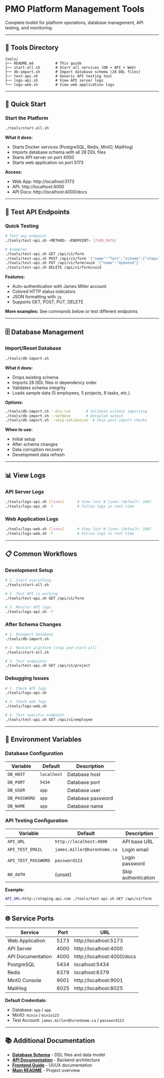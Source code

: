 # PMO Platform Management Tools

Complete toolkit for platform operations, database management, API testing, and monitoring.

---

## 📁 Tools Directory

```
tools/
├── README.md          # This guide
├── start-all.sh       # Start all services (DB + API + Web)
├── db-import.sh       # Import database schema (28 DDL files)
├── test-api.sh        # Generic API testing tool
├── logs-api.sh        # View API server logs
└── logs-web.sh        # View web application logs
```

---

## 🚀 Quick Start

### Start the Platform

```bash
./tools/start-all.sh
```

**What it does:**
- Starts Docker services (PostgreSQL, Redis, MinIO, MailHog)
- Imports database schema with all 28 DDL files
- Starts API server on port 4000
- Starts web application on port 5173

**Access:**
- Web App: http://localhost:5173
- API: http://localhost:4000
- API Docs: http://localhost:4000/docs

---

## 🧪 Test API Endpoints

### Quick Testing

```bash
# Test any endpoint
./tools/test-api.sh <METHOD> <ENDPOINT> [JSON_DATA]

# Examples
./tools/test-api.sh GET /api/v1/form
./tools/test-api.sh POST /api/v1/form '{"name":"Test","schema":{"steps":[]}}'
./tools/test-api.sh PUT /api/v1/form/uuid '{"name":"Updated"}'
./tools/test-api.sh DELETE /api/v1/form/uuid
```

**Features:**
- Auto-authentication with James Miller account
- Colored HTTP status indicators
- JSON formatting with `jq`
- Supports GET, POST, PUT, DELETE

**More examples:** See commands below or test different endpoints

---

## 🗄️ Database Management

### Import/Reset Database

```bash
./tools/db-import.sh
```

**What it does:**
- Drops existing schema
- Imports 28 DDL files in dependency order
- Validates schema integrity
- Loads sample data (5 employees, 5 projects, 8 tasks, etc.)

**Options:**
```bash
./tools/db-import.sh --dry-run       # Validate without importing
./tools/db-import.sh --verbose       # Detailed output
./tools/db-import.sh --skip-validation  # Skip post-import checks
```

**When to use:**
- Initial setup
- After schema changes
- Data corruption recovery
- Development data refresh

---

## 📊 View Logs

### API Server Logs

```bash
./tools/logs-api.sh [lines]      # View last N lines (default: 100)
./tools/logs-api.sh -f           # Follow logs in real-time
```

### Web Application Logs

```bash
./tools/logs-web.sh [lines]      # View last N lines (default: 100)
./tools/logs-web.sh -f           # Follow logs in real-time
```

---

## 📋 Common Workflows

### Development Setup
```bash
# 1. Start everything
./tools/start-all.sh

# 2. Test API is working
./tools/test-api.sh GET /api/v1/form

# 3. Monitor API logs
./tools/logs-api.sh -f
```

### After Schema Changes
```bash
# 1. Reimport database
./tools/db-import.sh

# 2. Restart platform (stop and start-all)
./tools/start-all.sh

# 3. Test endpoints
./tools/test-api.sh GET /api/v1/project
```

### Debugging Issues
```bash
# 1. Check API logs
./tools/logs-api.sh

# 2. Check web logs
./tools/logs-web.sh

# 3. Test specific endpoint
./tools/test-api.sh GET /api/v1/employee
```

---

## 🔧 Environment Variables

### Database Configuration

| Variable | Default | Description |
|----------|---------|-------------|
| `DB_HOST` | `localhost` | Database host |
| `DB_PORT` | `5434` | Database port |
| `DB_USER` | `app` | Database user |
| `DB_PASSWORD` | `app` | Database password |
| `DB_NAME` | `app` | Database name |

### API Testing Configuration

| Variable | Default | Description |
|----------|---------|-------------|
| `API_URL` | `http://localhost:4000` | API base URL |
| `API_TEST_EMAIL` | `james.miller@huronhome.ca` | Login email |
| `API_TEST_PASSWORD` | `password123` | Login password |
| `NO_AUTH` | (unset) | Skip authentication |

**Example:**
```bash
API_URL=http://staging.api.com ./tools/test-api.sh GET /api/v1/form
```

---

## 🌐 Service Ports

| Service | Port | URL |
|---------|------|-----|
| Web Application | 5173 | http://localhost:5173 |
| API Server | 4000 | http://localhost:4000 |
| API Documentation | 4000 | http://localhost:4000/docs |
| PostgreSQL | 5434 | localhost:5434 |
| Redis | 6379 | localhost:6379 |
| MinIO Console | 9001 | http://localhost:9001 |
| MailHog | 8025 | http://localhost:8025 |

**Default Credentials:**
- Database: `app` / `app`
- MinIO: `minio` / `minio123`
- Test Account: `james.miller@huronhome.ca` / `password123`

---

## 📚 Additional Documentation

- **[Database Schema](../db/README.md)** - DDL files and data model
- **[API Documentation](../apps/api/README.md)** - Backend architecture
- **[Frontend Guide](../apps/web/README.md)** - UI/UX documentation
- **[Main README](../README.md)** - Project overview
